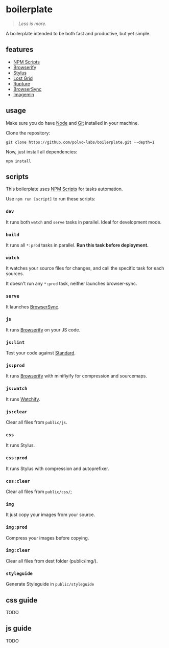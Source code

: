 # boilerplate

> *Less is more.*

A boilerplate intended to be both fast and productive, but yet simple.

## features

* [NPM Scripts](https://www.keithcirkel.co.uk/how-to-use-npm-as-a-build-tool/)
* [Browserify](http://browserify.org/)
* [Stylus](http://stylus-lang.com/)
* [Lost Grid](https://github.com/peterramsing/lost)
* [Rupture](https://github.com/jescalan/rupture)
* [BrowserSync](https://www.browsersync.io/)
* [Imagemin](https://github.com/imagemin/imagemin)

## usage

Make sure you do have [Node](https://nodejs.org/en/)
and [Git](https://git-scm.com/) installed in your machine.

Clone the repository:

`git clone https://github.com/polvo-labs/boilerplate.git --depth=1`

Now, just install all dependencies:

`npm install`

## scripts

This boilerplate uses [NPM Scripts](https://www.keithcirkel.co.uk/how-to-use-npm-as-a-build-tool/) for
tasks automation.

Use `npm run [script]` to run these scripts:

### `dev`

It runs both `watch` and `serve` tasks in parallel.
Ideal for development mode.

### `build`

It runs all `*:prod` tasks in parallel.
**Run this task before deployment.**

### `watch`

It watches your source files for changes, and call
the specific task for each sources.

It doesn't run any `*:prod` task, neither launches browser-sync.

### `serve`

It launches [BrowserSync](https://www.browsersync.io/).

### `js`

It runs [Browserify](http://browserify.org/) on your JS code.

### `js:lint`

Test your code against [Standard](https://github.com/feross/standard).

### `js:prod`

It runs [Browserify](http://browserify.org/) with minifiyify for compression and sourcemaps.

### `js:watch`

It runs [Watchify](https://github.com/substack/watchify).

### `js:clear`

Clear all files from `public/js`.

### `css`

It runs Stylus.

### `css:prod`

It runs Stylus with compression and autoprefixer.

### `css:clear`

Clear all files from `public/css/`;

### `img`

It just copy your images from your source.

### `img:prod`

Compress your images before copying.

### `img:clear`

Clear all files from dest folder (public/img/).

### `styleguide`

Generate Styleguide in `public/styleguide`

## css guide

TODO

## js guide

TODO
